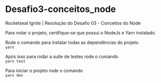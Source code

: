 # Desafio3-conceitos_node
Rocketseat Ignite | Resolução do Desafio 03 - Conceitos do Node

Para rodar o projeto, certifique-se que possui o NodeJs e Yarn instalado.

Rode o comando para instalar todas as dependências do projeto  
`yarn`

Após isso para rodar a suíte de testes rode o comando  
`yarn test`

Para iniciar o projeto rode o comando   
`yarn dev`


